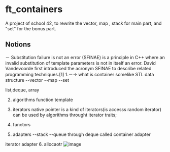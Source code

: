 # ft_containers
 A project of school 42, to rewrite the vector, map , stack  for main part, and "set"  for the bonus part.
## Notions
－ Substitution failure is not an error (SFINAE) is a principle in C++ where an invalid substitution of template parameters is not in itself an error. David Vandevoorde first introduced the acronym SFINAE to describe related programming techniques.[1]
 1.－-> what is container
somelike STL data structure 
--vector
--map
--set

list,deque, array

2. algorithms 
function template

3. iterators
native pointer is a kind of iterators(is accesss random iterator) can be used by algorithms throught iterator traits;

4. functors

5. adapters
--stack
--queue 
through deque called container adapter

iterator adapter
6. allocaotr
![image](https://user-images.githubusercontent.com/55191863/220300945-b5da7dee-dc8a-4da1-aa22-bbe3134c2e23.png)
